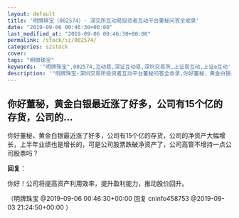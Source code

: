 ```yaml
---
layout: default
title: '明牌珠宝（002574）- 深交所互动易投资者互动平台董秘问答全收录'
date: "2019-09-06 00:46:30+00:00"
last_modified_at: "2019-09-06 00:46:30+00:00"
permalink: /stock/sz/002574/
categories: szstock
cover: 
tags: "明牌珠宝"
keywords: '"明牌珠宝",002574,互动易,深证互动易,深圳交易所,上证易互动,上证e互动'
description: '"明牌珠宝-深圳交易所投资者互动平台董秘问答全收录,你好董秘，黄金白银最近涨了好多，公司有15个亿的存货，公司的净资产大幅增长，上半年业绩也是增长的，可是公司股票跌破净资产了，公司高管不增持一点公司股票吗？"'
---
```


## 你好董秘，黄金白银最近涨了好多，公司有15个亿的存货，公司的...

你好董秘，黄金白银最近涨了好多，公司有15个亿的存货，公司的净资产大幅增长，上半年业绩也是增长的，可是公司股票跌破净资产了，公司高管不增持一点公司股票吗？

**回复**：

你好！公司将提高资产利用效率，提升盈利能力，推动股价回升。 

（明牌珠宝  @2019-09-06 00:46:30+00:00 回复 cninfo458753  @2019-09-03 21:24:50+00:00 ）

